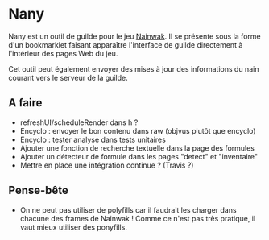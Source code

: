 # Nany

Nany est un outil de guilde pour le jeu [Nainwak](www.nainwak.fr). Il se présente
sous la forme d'un bookmarklet faisant apparaître l'interface de guilde directement
à l'intérieur des pages Web du jeu.

Cet outil peut également envoyer des mises à jour des informations du nain
courant vers le serveur de la guilde.


## A faire

- refreshUI/scheduleRender dans h ?
- Encyclo : envoyer le bon contenu dans raw (objvus plutôt que encyclo)
- Encyclo : tester analyse dans tests unitaires
- Ajouter une fonction de recherche textuelle dans la page des formules
- Ajouter un détecteur de formule dans les pages "detect" et "inventaire"
- Mettre en place une intégration continue ? (Travis ?)


## Pense-bête

- On ne peut pas utiliser de polyfills car il faudrait les charger dans chacune
  des frames de Nainwak ! Comme ce n'est pas très pratique, il vaut mieux
  utiliser des ponyfills.
